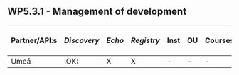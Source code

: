 ## WP5.3.1 - Management of development

Partner/API:s | *Discovery* | *Echo* | *Registry* | **Inst** | **OU** | **Courses** | **Simple Cource Rep** | 
------------- | ----------- | ------ | ---------- | -------- | ------ | ----------- | --------------------- |
Umeå          |:OK:      |    X   |     X      |    -     |   -    |      -      |           -           |
